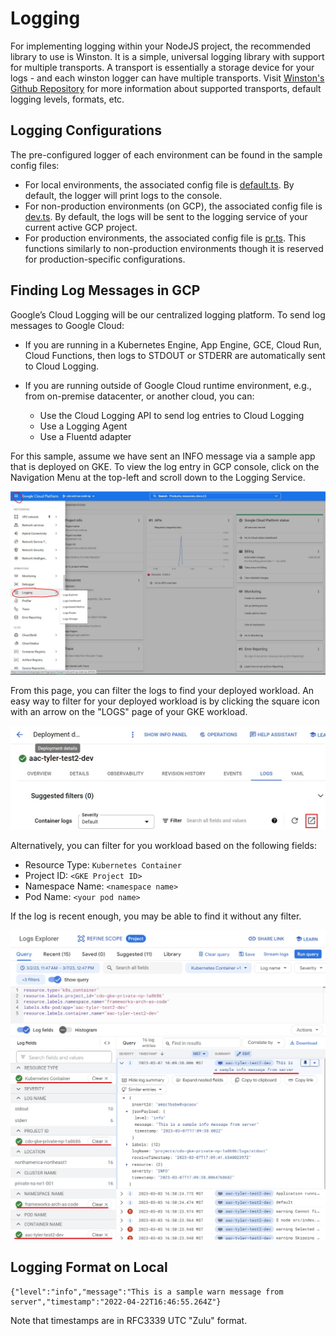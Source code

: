 # **Logging**

For implementing logging within your NodeJS project, the recommended library to use is Winston. It is a simple, universal logging library with support for
multiple transports. A transport is essentially a storage device for your logs - and each winston logger can have multiple transports.
Visit [Winston's Github Repository](https://github.com/winstonjs/winston) for more information about supported transports, default logging levels, formats, etc.

## **Logging Configurations**

The pre-configured logger of each environment can be found in the sample config files:
- For local environments, the associated config file is [default.ts](../app/src/config/default.ts). By default, the logger will print logs to the console.
- For non-production environments (on GCP), the associated config file is [dev.ts](../app/src/config/dev.ts). By default, the logs will be sent to the logging
service of your current active GCP project.
- For production environments, the associated config file is [pr.ts](../app/src/config/pr.ts). This functions similarly to non-production environments though it
is reserved for production-specific configurations.

## **Finding Log Messages in GCP**

Google’s Cloud Logging will be our centralized logging platform. To send log messages to Google Cloud:

- If you are running in a Kubernetes Engine, App Engine, GCE, Cloud Run, Cloud Functions, then logs to STDOUT or STDERR are automatically sent to Cloud Logging.

- If you are running outside of Google Cloud runtime environment, e.g., from on-premise datacenter, or another cloud, you can:
  - Use the Cloud Logging API to send log entries to Cloud Logging
  - Use a Logging Agent
  - Use a Fluentd adapter

For this sample, assume we have sent an INFO message via a sample app that is deployed on GKE. To view the log entry in GCP console, click on the Navigation Menu at the top-left and scroll down to the Logging Service.

![alt text](nodeLogs1.jpg)

From this page, you can filter the logs to find your deployed workload. An easy way to filter for your deployed workload is by clicking the square icon with an arrow on the "LOGS" page of your GKE workload.

![alt text](nodeLogs3.jpg)

Alternatively, you can filter for you workload based on the following fields:
- Resource Type: `Kubernetes Container` 
- Project ID: `<GKE Project ID>` 
- Namespace Name: `<namespace name>`
- Pod Name: `<your pod name>`

If the log is recent enough, you may be able to find it without any filter.

![alt text](nodeLogs2.jpg)

## **Logging Format on Local**

```
{"level":"info","message":"This is a sample warn message from server","timestamp":"2022-04-22T16:46:55.264Z"}
```

Note that timestamps are in RFC3339 UTC "Zulu" format.
